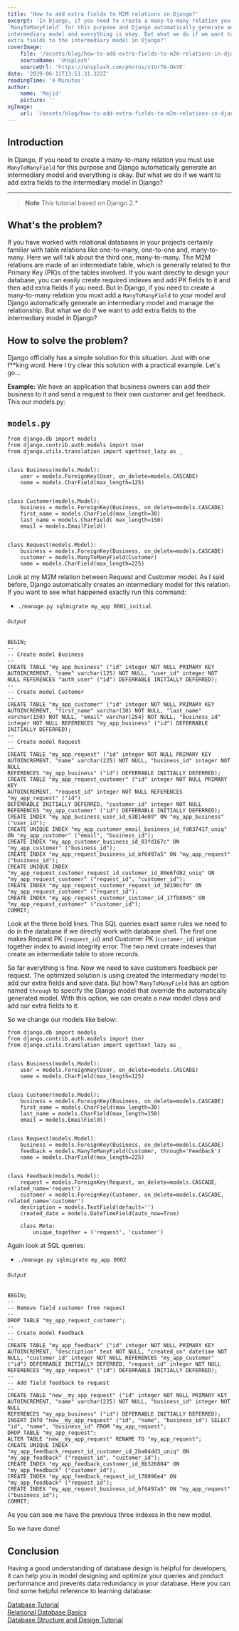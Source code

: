 ```yaml
---
title: 'How to add extra fields to M2M relations in Django?'
excerpt: 'In Django, if you need to create a many-to-many relation you must use
`ManyToManyField` for this purpose and Django automatically generate an
intermediary model and everything is okay. But what we do if we want to add
extra fields to the intermediary model in Django?'
coverImage:
    file: '/assets/blog/how-to-add-extra-fields-to-m2m-relations-in-django/cover.jpg'
    sourceName: 'Unsplash'
    sourceUrl: 'https://unsplash.com/photos/v1Ur7A-OkYE'
date: '2019-06-11T13:51:31.322Z'
readingTime: '4 Minutes'
author:
    name: 'Majid'
    picture: ''
ogImage:
    url: '/assets/blog/how-to-add-extra-fields-to-m2m-relations-in-django/cover.jpg'
---
```


Introduction
------------
In Django, if you need to create a many-to-many relation you must use
`ManyToManyField` for this purpose and Django automatically generate an
intermediary model and everything is okay. But what we do if we want to add
extra fields to the intermediary model in Django?

---
> **Note**
> This tutorial based on Django 2.\*

What's the problem?
-------------------
If you have worked with relational databases in your projects certainly
familiar with table relations like one-to-many, one-to-one and, many-to-many.
Here we will talk about the third one, many-to-many. The M2M relations are made
of an intermediate table, which is generally related to the Primary Key (PK)s
of the tables involved. If you want directly to design your database, you can
easily create required indexes and add PK fields to it and then add extra
fields if you need. But in Django, if you need to create a many-to-many
relation you must add a `ManyToManyField` to your model and Django
automatically generate an intermediary model and manage the relationship. But
what we do if we want to add extra fields to the intermediary model in Django?

How to solve the problem?
-------------------------
Django officially has a simple solution for this situation. Just with one
f\*\*king word. Here I try clear this solution with a practical example. Let's
go...

**Example:**
We have an application that business owners can add their business to it and
send a request to their own customer and get feedback. This our models.py:

`models.py`
----------
```
from django.db import models
from django.contrib.auth.models import User
from django.utils.translation import ugettext_lazy as _


class Business(models.Model):
    user = models.ForeignKey(User, on_delete=models.CASCADE)
    name = models.CharField(max_length=125)


class Customer(models.Model):
    business = models.ForeignKey(Business, on_delete=models.CASCADE)
    first_name = models.CharField(max_length=30)
    last_name = models.CharField( max_length=150)
    email = models.EmailField()


class Request(models.Model):
    business = models.ForeignKey(Business, on_delete=models.CASCADE)
    customer = models.ManyToManyField(Customer)
    name = models.CharField(max_length=225)
```

Look at my M2M relation between Request and Customer model. As I said before,
Django automatically creates an intermediary model for this relation. If you
want to see what happened exactly run this command:

-     ./manage.py sqlmigrate my_app 0001_initial

###### `Output`

```
BEGIN;
--
-- Create model Business
--
CREATE TABLE "my_app_business" ("id" integer NOT NULL PRIMARY KEY AUTOINCREMENT, "name" varchar(125) NOT NULL, "user_id" integer NOT NULL REFERENCES "auth_user" ("id") DEFERRABLE INITIALLY DEFERRED);
--
-- Create model Customer
--
CREATE TABLE "my_app_customer" ("id" integer NOT NULL PRIMARY KEY AUTOINCREMENT, "first_name" varchar(30) NOT NULL, "last_name" varchar(150) NOT NULL, "email" varchar(254) NOT NULL, "business_id" integer NOT NULL REFERENCES "my_app_business" ("id") DEFERRABLE INITIALLY DEFERRED);
--
-- Create model Request
--
CREATE TABLE "my_app_request" ("id" integer NOT NULL PRIMARY KEY
AUTOINCREMENT, "name" varchar(225) NOT NULL, "business_id" integer NOT NULL
REFERENCES "my_app_business" ("id") DEFERRABLE INITIALLY DEFERRED);
CREATE TABLE "my_app_request_customer" ("id" integer NOT NULL PRIMARY KEY
AUTOINCREMENT, "request_id" integer NOT NULL REFERENCES "my_app_request" ("id")
DEFERRABLE INITIALLY DEFERRED, "customer_id" integer NOT NULL REFERENCES "my_app_customer" ("id") DEFERRABLE INITIALLY DEFERRED);
CREATE INDEX "my_app_business_user_id_63814e89" ON "my_app_business" ("user_id");
CREATE UNIQUE INDEX "my_app_customer_email_business_id_fd837417_uniq" ON "my_app_customer" ("email", "business_id");
CREATE INDEX "my_app_customer_business_id_03fd167c" ON "my_app_customer" ("business_id");
CREATE INDEX "my_app_request_business_id_bf6497a5" ON "my_app_request" ("business_id");
CREATE UNIQUE INDEX "my_app_request_customer_request_id_customer_id_80e6fd82_uniq" ON "my_app_request_customer" ("request_id", "customer_id");
CREATE INDEX "my_app_request_customer_request_id_3d196cf9" ON "my_app_request_customer" ("request_id");
CREATE INDEX "my_app_request_customer_customer_id_17fb8045" ON "my_app_request_customer" ("customer_id");
COMMIT;
```

Look at the three bold lines. This SQL queries exact same rules we need to do
in the database if we directly work with database shell. The first one makes
Request PK (`request_id`) and Customer PK (`customer_id`) unique together index
to avoid integrity error. The two next create indexes that create an
intermediate table to store records.

So far everything is fine. Now we need to save customers feedback per request.
The optimized solution is using created the intermediary model to add our extra
fields and save data. But how? `ManyToManyField` has an option named `through`
to specify the Django model that override the automatically generated model.
With this option, we can create a new model class and add our extra fields to
it.

So we change our models like below:

```
from django.db import models
from django.contrib.auth.models import User
from django.utils.translation import ugettext_lazy as _


class Business(models.Model):
    user = models.ForeignKey(User, on_delete=models.CASCADE)
    name = models.CharField(max_length=125)


class Customer(models.Model):
    business = models.ForeignKey(Business, on_delete=models.CASCADE)
    first_name = models.CharField(max_length=30)
    last_name = models.CharField(max_length=150)
    email = models.EmailField()


class Request(models.Model):
    business = models.ForeignKey(Business, on_delete=models.CASCADE)
    feedback = models.ManyToManyField(Customer, through='Feedback')
    name = models.CharField(max_length=225)


class Feedback(models.Model):
    request = models.ForeignKey(Request, on_delete=models.CASCADE, related_name='request')
    customer = models.ForeignKey(Customer, on_delete=models.CASCADE, related_name='customer')
    description = models.TextField(default='')
    created_date = models.DateTimeField(auto_now=True)

    class Meta:
        unique_together = ('request', 'customer')
```

Again look at SQL queries:

-     ./manage.py sqlmigrate my_app 0002

###### `Output`

```
BEGIN;
--
-- Remove field customer from request
--
DROP TABLE "my_app_request_customer";
--
-- Create model Feedback
--
CREATE TABLE "my_app_feedback" ("id" integer NOT NULL PRIMARY KEY AUTOINCREMENT, "description" text NOT NULL, "created_on" datetime NOT NULL, "customer_id" integer NOT NULL REFERENCES "my_app_customer" ("id") DEFERRABLE INITIALLY DEFERRED, "request_id" integer NOT NULL REFERENCES "my_app_request" ("id") DEFERRABLE INITIALLY DEFERRED);
--
-- Add field feedback to request
--
CREATE TABLE "new__my_app_request" ("id" integer NOT NULL PRIMARY KEY
AUTOINCREMENT, "name" varchar(225) NOT NULL, "business_id" integer NOT NULL
REFERENCES "my_app_business" ("id") DEFERRABLE INITIALLY DEFERRED);
INSERT INTO "new__my_app_request" ("id", "name", "business_id") SELECT "id", "name", "business_id" FROM "my_app_request";
DROP TABLE "my_app_request";
ALTER TABLE "new__my_app_request" RENAME TO "my_app_request";
CREATE UNIQUE INDEX "my_app_feedback_request_id_customer_id_2ba04dd3_uniq" ON "my_app_feedback" ("request_id", "customer_id");
CREATE INDEX "my_app_feedback_customer_id_8b326804" ON "my_app_feedback" ("customer_id");
CREATE INDEX "my_app_feedback_request_id_178096e4" ON "my_app_feedback" ("request_id");
CREATE INDEX "my_app_request_business_id_bf6497a5" ON "my_app_request" ("business_id");
COMMIT;
```

As you can see we have the previous three indexes in the new model.

So we have done!

Conclusion
----------
Having a good understanding of database design is helpful for developers, it
can help you in model designing and optimize your queries and product
performance and prevents data redundancy in your database. Here you can find
some helpful reference to learning database:

[Database Tutorial](https://www.quackit.com/database/tutorial/)\
[Relational Database Basics](https://www.webucator.com/tutorial/learn-sql/relational-database-basics.cfm)\
[Database Structure and Design Tutorial](https://www.lucidchart.com/pages/database-diagram/database-design)
